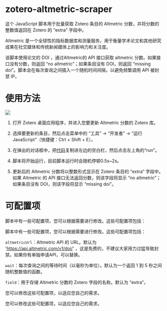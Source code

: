 # zotero-altmetric-scraper

这个 JavaScript 脚本用于批量获取 Zotero 条目的 Altmetric 分数，并将分数的整数值返回在 Zotero 的 “extra” 字段中。

Altmetric 是一个全球性的指标数据库和测量服务，用于衡量学术论文和其他研究成果在社交媒体和传统新闻媒体上的影响力和关注度。

该脚本使用论文的 DOI ，通过Altmetric的 API 接口获取 altmetric 分数。如果接口没有分数，则返回 “no altmetric”；如果条目没有 DOI，则返回 “missing doi”。脚本会在每次查询之间插入一个随机时间间隔，以避免频繁调用 API 被封禁 IP。

# 使用方法

![](https://picsaving-1258754708.cos.ap-guangzhou.myqcloud.com/img/WX20230322-214705@2x.png)

1. 打开 Zotero 桌面应用程序，并进入您要更新 Altmetric 分数的 Zotero 库。

2. 选择要更新的条目，然后点击菜单中的 “工具” -> “开发者” -> “运行 JavaScript”（快捷键：Ctrl + Shift + E）。

3. 在弹出的对话框中，把[代码](https://github.com/elexingyu/zotero-altmetric-scraper/blob/main/zotero-altmetric-scraper)复制进左边的空白栏，然后点击左上角的“run”。

4. 脚本将开始运行，目前脚本运行时会随机停顿0.5s~2s。

5. 更新后的 Altmetric 分数将以整数形式显示在 Zotero 条目的 “extra” 字段中。如果 Altmetric 的 API 接口无法返回分数，则该字段将显示 “no altmetric”；如果条目没有 DOI，则该字段将显示 “missing doi”。

# 可配置项

脚本中有一些可配置项，您可以根据需要进行修改。这些可配置项包括：

脚本中有一些可配置项，您可以根据需要进行修改。这些可配置项包括：

`altmetricUrl`：Altmetric API 的 URL。默认为 'https://api.altmetric.com/v1/doi/' ，这是免费的，不建议大家用力过猛导致封禁。如果你有单独申请API，可以替换。

`wait`：每次查询之间的等待时间（以毫秒为单位）。默认为一个返回 1 到 5 秒之间随机整数值的函数。

`field`：用于存储 Altmetric 分数的 Zotero 字段的名称。默认为 “extra”。

您可以修改这些可配置项，以适应您自己的需求。

您可以修改这些可配置项，以适应您自己的需求。
